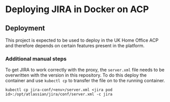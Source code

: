 # Deploying JIRA in Docker on ACP

## Deployment

This project is expected to be used to deploy in the UK Home Office ACP and
therefore depends on certain features present in the platform.

### Additional manual steps

To get JIRA to work correctly with the proxy, the `server.xml` file needs to be
overwritten with the version in this repository. To do this deploy the container
and use `kubectl cp` to transfer the file on to the running container.

```
kubectl cp jira-conf/<env>/server.xml <jira pod id>:/opt/atlassian/jira/conf/server.xml -c jira
```
